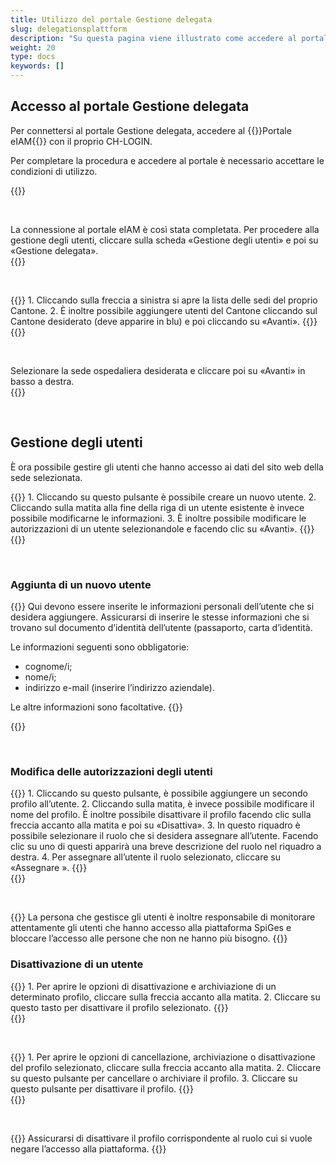 ```yaml
---
title: Utilizzo del portale Gestione delegata
slug: delegationsplattform
description: "Su questa pagina viene illustrato come accedere al portale eIAM / Gestione delegata e come gestire gli utenti da lì. La gestione degli utenti è un compito esclusivamente di competenza dei responsabili cantonali."
weight: 20
type: docs
keywords: []
---
```


## Accesso al portale Gestione delegata

<!-- 1ere paire de colonnes -->

<div class="two_column">

<div class="left_col">
<!-- First column content goes here -->
<p> Per connettersi al portale Gestione delegata, accedere al {{<link url="https://www.portal.eiam.admin.ch/portal/adminservice/app/home" newTab="true">}}Portale eIAM{{</link>}} con il proprio CH-LOGIN.  </p>

<p> Per completare la procedura e accedere al portale è necessario accettare le condizioni di utilizzo. </p>
</div>

<div class="right_col">
<!-- Second column content goes here -->
{{<insertImage image="cond_util_fr.png" class="edge max-w-90">}}
</div>

</div>

&nbsp;

<!-- 2eme paire de colonnes -->

<div class="two_column">

<div class="left_col">
<!-- First column content goes here -->
La connessione al portale eIAM è così stata completata. Per procedere alla gestione degli utenti, cliccare sulla scheda «Gestione degli utenti» e poi su «Gestione delegata». 
</div>

<div class="right_col">
<!-- Second column content goes here -->
{{<insertImage image="gestion_del.png" class="edge max-w-90">}}
</div>

</div>

&nbsp;

<!-- 3eme paire de colonnes -->

<div class="two_column">

<div class="left_col">
<!-- First column content goes here -->
{{<markdown>}}
1. Cliccando sulla freccia a sinistra si apre la lista delle sedi del proprio Cantone.
2. È inoltre possibile aggiungere utenti del Cantone cliccando sul Cantone desiderato (deve apparire in blu) e poi cliccando su «Avanti».
{{</markdown>}}
</div>

<div class="right_col">
<!-- Second column content goes here -->
{{<insertImage image="selection_niveau_fr.png" class="edge max-w-90">}}
</div>

</div>

&nbsp;

<!-- 4eme paire de colonnes -->

<div class="two_column">

<div class="left_col">
<!-- First column content goes here -->
Selezionare la sede ospedaliera desiderata e cliccare poi su «Avanti» in basso a destra.
</div>

<div class="right_col">
<!-- Second column content goes here -->
{{<insertImage image="selection_site.png" class="edge max-w-90">}}
</div>

</div>

&nbsp;

## Gestione degli utenti

È ora possibile gestire gli utenti che hanno accesso ai dati del sito web della sede selezionata.  

<!-- 4eme paire de colonnes -->

<div class="two_column">

<div class="left_col">
<!-- First column content goes here -->
{{<markdown>}}
1. Cliccando su questo pulsante è possibile creare un nuovo utente.
2. Cliccando sulla matita alla fine della riga di un utente esistente è invece possibile modificarne le informazioni.
3. È inoltre possibile modificare le autorizzazioni di un utente selezionandole e facendo clic su «Avanti».
{{</markdown>}}
</div>

<div class="right_col">
<!-- Second column content goes here -->
{{<insertImage image="selection_utilisateur.png" class="edge max-w-90">}}
</div>

</div>

&nbsp;

### Aggiunta di un nuovo utente

<!-- 5eme paire de colonnes -->

<div class="two_column">

<div class="left_col">
<!-- First column content goes here -->
{{<markdown>}}
Qui devono essere inserite le informazioni personali dell’utente che si desidera aggiungere. Assicurarsi di inserire le stesse informazioni che si trovano sul documento d’identità dell’utente (passaporto, carta d’identità.

Le informazioni seguenti sono obbligatorie:

- cognome/i;
- nome/i;
- indirizzo e-mail (inserire l’indirizzo aziendale).

Le altre informazioni sono facoltative.
{{</markdown>}}
</div>

<div class="right_col">
<!-- Second column content goes here -->
{{<insertImage image="creation_utilisateur.png" class="edge max-w-90">}}
</div>

</div>

&nbsp;

### Modifica delle autorizzazioni degli utenti

<!-- 6eme paire de colonnes -->

<div class="two_column">

<div class="left_col">
<!-- First column content goes here -->
{{<markdown>}}
1. Cliccando su questo pulsante, è possibile aggiungere un secondo profilo all’utente.
2. Cliccando sulla matita, è invece possibile modificare il nome del profilo. È inoltre possibile disattivare il profilo facendo clic sulla freccia accanto alla matita e poi su «Disattiva».
3. In questo riquadro è possibile selezionare il ruolo che si desidera assegnare all’utente. Facendo clic su uno di questi apparirà una breve descrizione del ruolo nel riquadro a destra.
4. Per assegnare all’utente il ruolo selezionato, cliccare su «Assegnare ».
<!-- Si vous souhaitez permettre à l'utilisateur de déléguer des rôles, rendez vous sur l'onglet "Accorder des autorisations de gestion déléguée. -->
{{</markdown>}}

</div>

<div class="right_col">
<!-- Second column content goes here -->
{{<insertImage image="param_utilisateur.png" class="edge max-w-90">}}
</div>

</div>

&nbsp;

<!-- 

<div class="two_column">

<div class="left_col">
<p>
En cochant la case, cela vous permet de donner le droit à l'utilisateur de créer et gérer des rôles d'utilisateurs, il ne pourra cependant pas donner des autorisations à l'utilisateur. 
</p>

</div>

<div class="right_col">
{{<insertImage image="don_delegation.png" class="edge max-w-90">}}
</div>

</div>
-->
{{<alert color="warning">}}
La persona che gestisce gli utenti è inoltre responsabile di monitorare attentamente gli utenti che hanno accesso alla piattaforma SpiGes e bloccare l’accesso alle persone che non ne hanno più bisogno.
{{</alert>}}

### Disattivazione di un utente

<!-- 6eme paire de colonnes -->

<div class="two_column">

<div class="left_col">
<!-- First column content goes here -->
{{<markdown>}}
1. Per aprire le opzioni di disattivazione e archiviazione di un determinato profilo, cliccare sulla freccia accanto alla matita.
2. Cliccare su questo tasto per disattivare il profilo selezionato.
{{</markdown>}}

</div>

<div class="right_col">
<!-- Second column content goes here -->
{{<insertImage image="desactiv_utilis.png" class="edge max-w-90">}}
</div>

</div>

&nbsp;

<!-- 6eme paire de colonnes -->

<div class="two_column">

<div class="left_col">
<!-- First column content goes here -->
{{<markdown>}}
1. Per aprire le opzioni di cancellazione, archiviazione o disattivazione del profilo selezionato, cliccare sulla freccia accanto alla matita.
2. Cliccare su questo pulsante per cancellare o archiviare il profilo.
3. Cliccare su questo pulsante per disattivare il profilo.
{{</markdown>}}

</div>

<div class="right_col">
<!-- Second column content goes here -->
{{<insertImage image="desactSupp_fr.png" class="edge max-w-90">}}
</div>

</div>

&nbsp;

{{<alert color="warning">}}
Assicurarsi di disattivare il profilo corrispondente al ruolo cui si vuole negare l’accesso alla piattaforma.
{{</alert>}}
